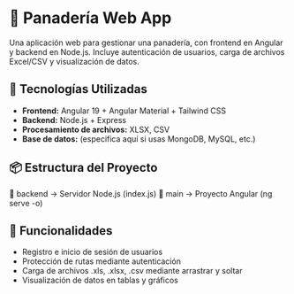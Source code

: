# 🥖 Panadería Web App

Una aplicación web para gestionar una panadería, con frontend en Angular y backend en Node.js. Incluye autenticación de usuarios, carga de archivos Excel/CSV y visualización de datos.

## 🚀 Tecnologías Utilizadas

- **Frontend:** Angular 19 + Angular Material + Tailwind CSS
- **Backend:** Node.js + Express
- **Procesamiento de archivos:** XLSX, CSV
- **Base de datos:** (especifica aquí si usas MongoDB, MySQL, etc.)

## 📦 Estructura del Proyecto

📁 backend → Servidor Node.js (index.js)
📁 main → Proyecto Angular (ng serve -o)


## 🔐 Funcionalidades
- Registro e inicio de sesión de usuarios
- Protección de rutas mediante autenticación
- Carga de archivos .xls, .xlsx, .csv mediante arrastrar y soltar
- Visualización de datos en tablas y gráficos
